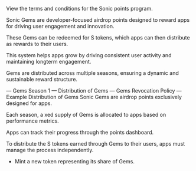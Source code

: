 View the terms and conditions for the Sonic points program.

Sonic Gems are developer-focused airdrop points designed to reward apps for driving user engagement and innovation.

These Gems can be redeemed for S tokens, which apps can then distribute as rewards to their users.

This system helps apps grow by driving consistent user activity and maintaining longterm engagement.

Gems are distributed across multiple seasons, ensuring a dynamic and sustainable reward structure.

— Gems Season 1 — Distribution of Gems — Gems Revocation Policy — Example Distribution of Gems Sonic Gems are airdrop points exclusively designed for apps.

Each season, a  xed supply of Gems is allocated to apps based on performance metrics.

Apps can track their progress through the points dashboard.

To distribute the S tokens earned through Gems to their users, apps must manage the process independently.

- Mint a new token representing its share of Gems.